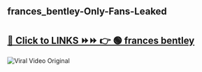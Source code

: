 
 ## frances_bentley-Only-Fans-Leaked

# <h2><a href="https://clipsfans.com/frances_bentley&ref=git">🔗 Click to LINKS ⏩⏩ 👉 🟢 frances bentley </a></h2>

<a href="https://clipsfans.com/frances_bentley&ref=git" rel="nofollow" data-target="animated-image.originalLink"><img src="https://i.ibb.co.com/xMMVF88/686577567.gif" alt="Viral Video Original" style="max-width: 100%; display: inline-block;" data-target="animated-image.originalImage"></a>
